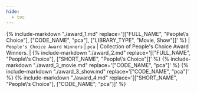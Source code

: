 ```yaml
---
hide:
  - toc
---
```

{%
    include-markdown "./award_1.md"
    replace='[["FULL_NAME", "People\\'s Choice"], ["CODE_NAME", "pca"], ["LIBRARY_TYPE", "Movie, Show"]]'
%}
| `People's Choice Award Winners` | `pca` | Collection of People's Choice Award Winners. |
{%
    include-markdown "./award_2.md"
    replace='[["FULL_NAME", "People\\'s Choice"], ["SHORT_NAME", "People\\'s Choice"]]'
%}
{%
    include-markdown "./award_3_movie.md"
    replace='["CODE_NAME", "pca"]'
%}
{%
    include-markdown "./award_3_show.md"
    replace='["CODE_NAME", "pca"]'
%}
{%
    include-markdown "./award_4.md"
    replace='[["SHORT_NAME", "People\\'s Choice"], ["CODE_NAME", "pca"]]'
%}